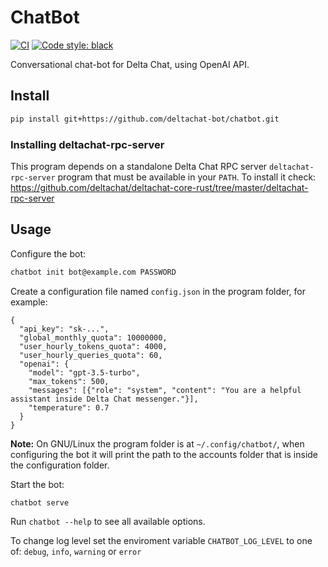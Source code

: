 # ChatBot

[![CI](https://github.com/deltachat-bot/chatbot/actions/workflows/python-ci.yml/badge.svg)](https://github.com/deltachat-bot/chatbot/actions/workflows/python-ci.yml)
[![Code style: black](https://img.shields.io/badge/code%20style-black-000000.svg)](https://github.com/psf/black)

Conversational chat-bot for Delta Chat, using OpenAI API.

## Install

```sh
pip install git+https://github.com/deltachat-bot/chatbot.git
```

### Installing deltachat-rpc-server

This program depends on a standalone Delta Chat RPC server `deltachat-rpc-server` program that must be
available in your `PATH`. To install it check:
https://github.com/deltachat/deltachat-core-rust/tree/master/deltachat-rpc-server

## Usage

Configure the bot:

```sh
chatbot init bot@example.com PASSWORD
```

Create a configuration file named `config.json` in the program folder, for example:

```
{
  "api_key": "sk-...",
  "global_monthly_quota": 10000000,
  "user_hourly_tokens_quota": 4000,
  "user_hourly_queries_quota": 60,
  "openai": {
    "model": "gpt-3.5-turbo",
    "max_tokens": 500,
    "messages": [{"role": "system", "content": "You are a helpful assistant inside Delta Chat messenger."}],
    "temperature": 0.7
  }
}
```

**Note:** On GNU/Linux the program folder is at `~/.config/chatbot/`, when configuring the bot it will
print the path to the accounts folder that is inside the configuration folder.

Start the bot:

```sh
chatbot serve
```

Run `chatbot --help` to see all available options.

To change log level set the enviroment variable `CHATBOT_LOG_LEVEL` to one of:
`debug`, `info`, `warning` or `error`
